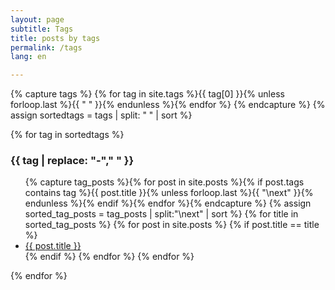 ```yaml
---
layout: page
subtitle: Tags
title: posts by tags
permalink: /tags
lang: en

---
```


{% capture tags %}
  {% for tag in site.tags %}{{ tag[0] }}{% unless forloop.last %}{{ " " }}{% endunless %}{% endfor %}
{% endcapture %}
{% assign sortedtags = tags | split: " " | sort %}

{% for tag in sortedtags %}
  <h3 id="{{ tag }}">{{ tag | replace: "-"," " }}</h3>
  <ul>
  {% capture tag_posts %}{% for post in site.posts %}{% if post.tags contains tag %}{{ post.title }}{% unless forloop.last %}{{ "\next" }}{% endunless %}{% endif %}{% endfor %}{% endcapture %}
  {% assign sorted_tag_posts = tag_posts | split:"\next" | sort %}
  {% for title in sorted_tag_posts %}
    {% for post in site.posts %}
      {% if post.title == title %}
        <li><a href="{{ post.url | relative_url }}">{{ post.title }}</a></li>
      {% endif %}
    {% endfor %}
  {% endfor %}
  </ul>
{% endfor %}
